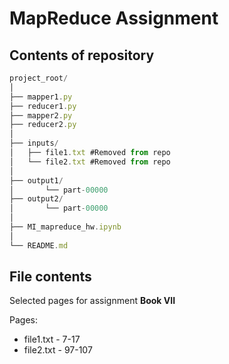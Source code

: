 # MapReduce Assignment

## Contents of repository

```jsx
project_root/
│
├── mapper1.py
├── reducer1.py
├── mapper2.py
├── reducer2.py
│
├── inputs/
│   ├── file1.txt #Removed from repo
│   └── file2.txt #Removed from repo
│
├── output1/
│       └── part-00000
├── output2/
│       └── part-00000
│
├── MI_mapreduce_hw.ipynb
│
└── README.md

```

## File contents

Selected pages for assignment **Book VII** 

Pages:

- file1.txt - 7-17
- file2.txt - 97-107
